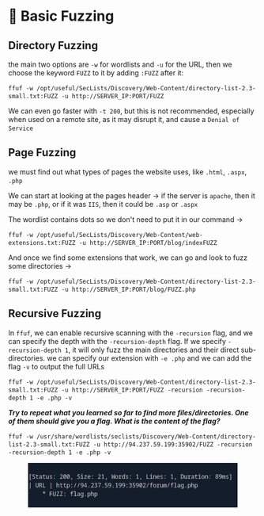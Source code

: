 # 💎 Basic Fuzzing

## Directory Fuzzing

the main two options are `-w` for wordlists and `-u` for the URL, then we choose the keyword `FUZZ` to it by adding `:FUZZ` after it:

```shell-session
ffuf -w /opt/useful/SecLists/Discovery/Web-Content/directory-list-2.3-small.txt:FUZZ -u http://SERVER_IP:PORT/FUZZ
```

We can even go faster with `-t 200`, but this is not recommended, especially when used on a remote site, as it may disrupt it, and cause a `Denial of Service`

## Page Fuzzing

we must find out what types of pages the website uses, like `.html`, `.aspx`, `.php`

We can start at looking at the pages header -> if the server is `apache`, then it may be `.php`, or if it was `IIS`, then it could be `.asp` or `.aspx`

The wordlist contains dots so we don't need to put it in our command ->

```shell-session
ffuf -w /opt/useful/SecLists/Discovery/Web-Content/web-extensions.txt:FUZZ -u http://SERVER_IP:PORT/blog/indexFUZZ
```

And once we find some extensions that work, we can go and look to fuzz some directories ->

```shell-session
ffuf -w /opt/useful/SecLists/Discovery/Web-Content/directory-list-2.3-small.txt:FUZZ -u http://SERVER_IP:PORT/blog/FUZZ.php
```

## Recursive Fuzzing

In `ffuf`, we can enable recursive scanning with the `-recursion` flag, and we can specify the depth with the `-recursion-depth` flag. If we specify `-recursion-depth 1`, it will only fuzz the main directories and their direct sub-directories. we can specify our extension with `-e .php` and we can add the flag `-v` to output the full URLs

```shell-session
ffuf -w /opt/useful/SecLists/Discovery/Web-Content/directory-list-2.3-small.txt:FUZZ -u http://SERVER_IP:PORT/FUZZ -recursion -recursion-depth 1 -e .php -v
```

_**Try to repeat what you learned so far to find more files/directories. One of them should give you a flag. What is the content of the flag?**_

```
ffuf -w /usr/share/wordlists/seclists/Discovery/Web-Content/directory-list-2.3-small.txt:FUZZ -u http://94.237.59.199:35902/FUZZ -recursion -recursion-depth 1 -e .php -v
```

<figure><img src="../../../.gitbook/assets/image (2) (1) (1) (1) (1) (1) (1) (1) (1) (1) (1) (1) (1) (1) (1) (1) (1) (1) (1) (1) (1) (2).png" alt=""><figcaption></figcaption></figure>
